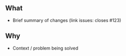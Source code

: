 ## What
- Brief summary of changes (link issues: closes #123)

## Why
- Context / problem being solved
